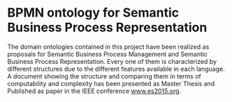 # BPMN ontology for Semantic Business Process Representation 
The domain ontologies contained in this project have been realized as proposals for Semantic Business Process Management and Semantic Business Process Representation. Every one of them is characterized by different structures due to the different features available in each language. A document showing the structure and comparing them in terms of computability and complexity has been presented as Master Thesis and Published as paper in  the IEEE conference www.es2015.org.

